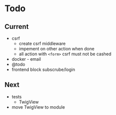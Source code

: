# Todo

## Current

- csrf
  - create csrf middleware
  - impement on other action when done
  - all action with `<form>` csrf must not be cashed
- docker - email
- @todo
- frontend block subscrube/login

## Next

- tests  
  - TwigView  
- move TwigView to module  
